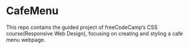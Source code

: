 # CafeMenu
This repo contains the guided project of freeCodeCamp’s CSS course(Responsive Web Design), focusing on creating and styling a cafe menu webpage.
